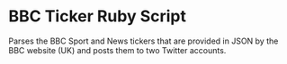 BBC Ticker Ruby Script
======================

Parses the BBC Sport and News tickers that are provided in JSON by the BBC website (UK) and posts them to two Twitter accounts.
